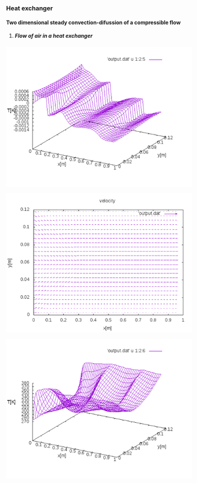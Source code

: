 ### Heat exchanger 
#### Two dimensional steady convection-difussion of a compressible flow

1. ##### Flow of air in a heat exchanger

![Pressure](pressure.png)

![Velocity](velocity.png)

![Temperature](temperature.png)
